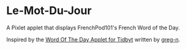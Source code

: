 # Le-Mot-Du-Jour
A Pixlet applet that displays FrenchPod101's French Word of the Day.

Inspired by the [Word Of The Day Applet for Tidbyt](https://github.com/tidbyt/community/tree/main/apps/wordoftheday#word-of-the-day-applet-for-tidbyt) written by [greg-n](https://github.com/greg-n).
